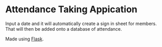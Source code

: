 # Attendance Taking Appication
Input a date and it will automatically create a sign in sheet for members. That will then be added onto a database of attendance.

Made using [Flask](http://flask.pocoo.org/ "Flask's Homepage").

